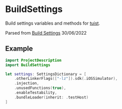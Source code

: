 # BuildSettings
Build settings variables and methods for [tuist](https://docs.tuist.io/plugins/using-plugins).

Parsed from [Build Settings](https://xcodebuildsettings.com) 30/06/2022

## Example
```swift
import ProjectDescription
import BuildSettings

let settings: SettingsDictionary = [
    .otherLinkerFlags(["-lz"]).sdk(.iOSSimulator),
    .injection,
    .unusedFunctions(true),
    .enableTestability,
    .bundleLoader(inherit: .testHost)
]
```
